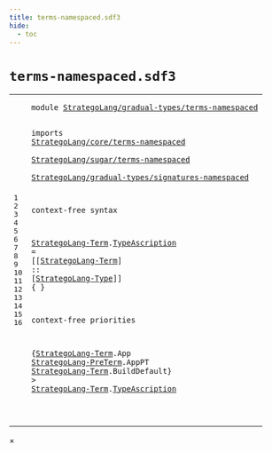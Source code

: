 ```yaml
---
title: terms-namespaced.sdf3
hide:
  - toc
---
```


# `terms-namespaced.sdf3`



[pdmosses/stratego/stratego.lang/src-gen/syntax/StrategoLang/gradual-types/terms-namespaced.sdf3]: https://github.com/pdmosses/stratego/blob/master/stratego.lang/src-gen/syntax/StrategoLang/gradual-types/terms-namespaced.sdf3 "The source file on GitHub"

<div class="sdf3"><table class="highlighttable"><tbody><tr><td class="linenos"><div class="linenodiv"><pre><span></span>1
2
3
4
5
6
7
8
9
10
11
12
13
14
15
16
</pre></div></td>
<td class="code"><pre><code><span class="keyword">module</span> <a href="../main-namespaced.sdf3/#StrategoLang/gradual-types/terms-namespaced_7_3" id="StrategoLang/gradual-types/terms-namespaced_1_8" title="Referenced at ../main-namespaced.sdf3 line 7">StrategoLang/gradual-types/terms-namespaced</a>

<span class="keyword">imports</span>
  <a href="../../core/terms-namespaced.sdf3/#StrategoLang/core/terms-namespaced_1_8" id="StrategoLang/core/terms-namespaced_4_3" title="Defined at ../../core/terms-namespaced.sdf3 line 1">StrategoLang/core/terms-namespaced</a>        
  <a href="../../sugar/terms-namespaced.sdf3/#StrategoLang/sugar/terms-namespaced_1_8" id="StrategoLang/sugar/terms-namespaced_5_3" title="Defined at ../../sugar/terms-namespaced.sdf3 line 1">StrategoLang/sugar/terms-namespaced</a>        
  <a href="../signatures-namespaced.sdf3/#StrategoLang/gradual-types/signatures-namespaced_1_8" id="StrategoLang/gradual-types/signatures-namespaced_6_3" title="Defined at ../signatures-namespaced.sdf3 line 1">StrategoLang/gradual-types/signatures-namespaced</a>

<span class="keyword">context-free syntax</span>

  <a href="#StrategoLang-Term_10_40" id="StrategoLang-Term_10_3" title="Referenced at line 10, 14, 16">StrategoLang-Term</a>.<span class="cons_Constructor"><a href="#TypeAscription_16_56" id="TypeAscription_10_21" title="Referenced at line 16">TypeAscription</a></span> = [[<a href="#StrategoLang-Term_10_3" id="StrategoLang-Term_10_40" title="Defined at line 10">StrategoLang-Term</a>] <span class="cons_String">::</span> [<a href="../signatures-namespaced.sdf3/#StrategoLang-Type_7_7" id="StrategoLang-Type_10_63" title="Defined at ../signatures-namespaced.sdf3 line 7, 13, 14, 15, 16, 17, 18, 19, 20">StrategoLang-Type</a>]] { }

<span class="keyword">context-free priorities</span>

  {<a href="#StrategoLang-Term_10_3" id="StrategoLang-Term_14_4" title="Defined at line 10">StrategoLang-Term</a>.<span class="cons_Constructor">App</span>
   <a href="../../core/terms-namespaced.sdf3/#StrategoLang-PreTerm_24_7" id="StrategoLang-PreTerm_15_4" title="Defined at ../../core/terms-namespaced.sdf3 line 24, 28, 29, 30, 31, 32, 33, 34, 35, 36">StrategoLang-PreTerm</a>.<span class="cons_Constructor">AppPT</span>
   <a href="#StrategoLang-Term_10_3" id="StrategoLang-Term_16_4" title="Defined at line 10">StrategoLang-Term</a>.<span class="cons_Constructor">BuildDefault</span>} &gt; <a href="#StrategoLang-Term_10_3" id="StrategoLang-Term_16_38" title="Defined at line 10">StrategoLang-Term</a>.<span class="cons_Constructor"><a href="#TypeAscription_10_21" id="TypeAscription_16_56" title="Defined at line 10">TypeAscription</a></span>

</code></pre></td></tr></tbody></table></div>

<div id="modal">
  <div id="modal-content">
    <span id="modal-close">&times;</span>
    <h2 id="modal-h2"></h2>
    <p  id="modal-p"></p>
    <ul id="modal-ul"></ul>
  </div>
</div>
